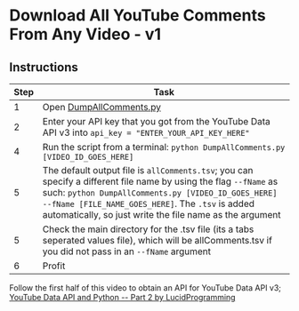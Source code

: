 # Download All YouTube Comments From Any Video - v1

## Instructions
Step|Task
-|-
1|Open [DumpAllComments.py](./DumpAllComments.py)
2|Enter your API key that you got from the YouTube Data API v3 into `api_key = "ENTER_YOUR_API_KEY_HERE"`
4|Run the script from a terminal: `python DumpAllComments.py [VIDEO_ID_GOES_HERE]`
5|The default output file is `allComments.tsv`; you can specify a different file name by using the flag `--fName` as such: `python DumpAllComments.py [VIDEO_ID_GOES_HERE] --fName [FILE_NAME_GOES_HERE]`. The `.tsv` is added automatically, so just write the file name as the argument
5|Check the main directory for the .tsv file (its a tabs seperated values file), which will be allComments.tsv if you did not pass in an `--fName` argument
6|Profit

Follow the first half of this video to obtain an API for YouTube Data API v3; [YouTube Data API and Python -- Part 2 by LucidProgramming](https://youtu.be/ZkYOvViSx3E)